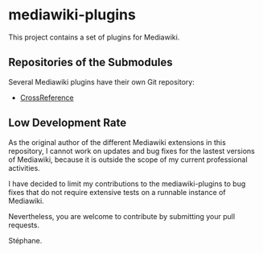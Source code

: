 # mediawiki-plugins
This project contains a set of plugins for Mediawiki.

## Repositories of the Submodules

Several Mediawiki plugins have their own Git repository:
* [CrossReference](https://github.com/gallandarakhneorg/mediawiki-crossreference)

## Low Development Rate

As the original author of the different Mediawiki extensions in this repository, I cannot work on updates and bug
fixes for the lastest versions of Mediawiki, because it is outside the scope of my current professional activities.

I have decided to limit my contributions to the mediawiki-plugins to bug fixes that do not require extensive tests on a
runnable instance of Mediawiki.

Nevertheless, you are welcome to contribute by submitting your pull requests.

Stéphane.
